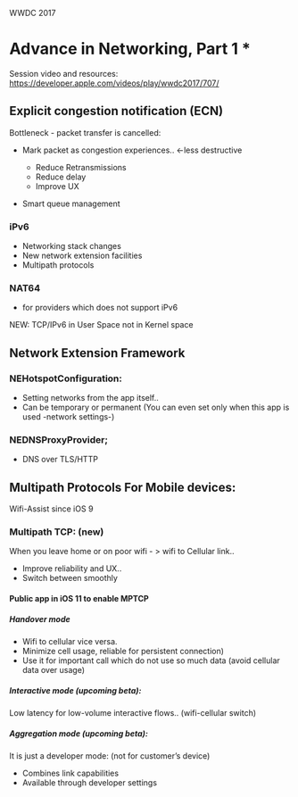 WWDC 2017

# Advance in Networking, Part 1 *
Session video and resources: https://developer.apple.com/videos/play/wwdc2017/707/

## Explicit congestion notification (ECN)

Bottleneck - packet transfer is cancelled:

  - Mark packet as congestion experiences.. <-less destructive
    - Reduce Retransmissions
    - Reduce delay
    - Improve UX

  - Smart queue management

### iPv6
  - Networking stack changes
  - New network extension facilities
  - Multipath protocols

### NAT64
  - for providers which does not support iPv6

NEW: TCP/IPv6 in User Space not in Kernel space

## Network Extension Framework

### NEHotspotConfiguration:
  - Setting networks from the app itself..
  - Can be temporary or permanent (You can even set only when this app is used -network settings-)

### NEDNSProxyProvider;
  - DNS over TLS/HTTP

## Multipath Protocols For Mobile devices:

Wifi-Assist since iOS 9

### Multipath TCP: (new)

When you leave home or on poor wifi - > wifi to Cellular link..

  - Improve reliability and UX..
  - Switch between smoothly

#### Public app in iOS 11 to enable MPTCP

##### Handover mode

  - Wifi to cellular vice versa.
  - Minimize cell usage, reliable for persistent connection)
  - Use it for important call which do not use so much data (avoid cellular data over usage)

##### Interactive mode (upcoming beta):

Low latency for low-volume interactive flows.. (wifi-cellular switch)

##### Aggregation mode (upcoming beta):

  It is just a developer mode: (not for customer’s device)
  - Combines link capabilities
  - Available through developer settings
